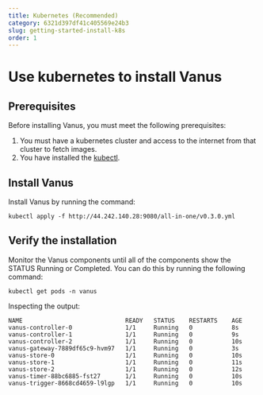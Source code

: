 ```yaml
---
title: Kubernetes (Recommended)
category: 6321d397df41c405569e24b3
slug: getting-started-install-k8s
order: 1
---
```


# Use kubernetes to install Vanus

## Prerequisites

Before installing Vanus, you must meet the following prerequisites:

1. You must have a kubernetes cluster and access to the internet from that cluster to fetch images.
2. You have installed the [kubectl](https://kubernetes.io/docs/tasks/tools).
  
## Install Vanus

Install Vanus by running the command:

```shell
kubectl apply -f http://44.242.140.28:9080/all-in-one/v0.3.0.yml
```

## Verify the installation

Monitor the Vanus components until all of the components show the STATUS Running or Completed.
You can do this by running the following command:

```shell
kubectl get pods -n vanus
```

Inspecting the output:

```text
NAME                             READY   STATUS    RESTARTS    AGE
vanus-controller-0               1/1     Running   0           8s
vanus-controller-1               1/1     Running   0           9s
vanus-controller-2               1/1     Running   0           10s
vanus-gateway-7889df65c9-hvm97   1/1     Running   0           3s
vanus-store-0                    1/1     Running   0           10s
vanus-store-1                    1/1     Running   0           11s
vanus-store-2                    1/1     Running   0           12s
vanus-timer-88bc6885-fst27       1/1     Running   0           10s
vanus-trigger-8668cd4659-l9lgp   1/1     Running   0           10s
```
